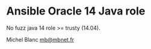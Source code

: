 Ansible Oracle 14 Java role
==========================

No fuzz java 14 role >= trusty (14.04).

Michel Blanc <mb@mbnet.fr>
